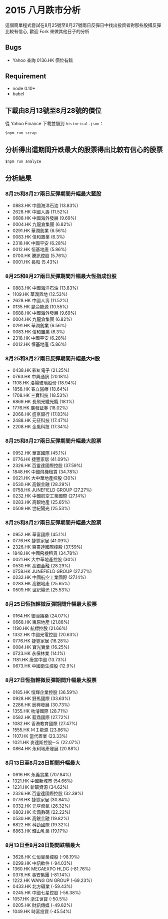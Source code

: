 # 2015 八月跌市分析
這個簡單程式嘗試在8月25號至8月27號兩日反彈日中找出投資者對那些股搏反彈比較有信心,
歡迎 Fork 來做其他日子的分析

## Bugs
- Yahoo 查詢 0136.HK 價位有錯

## Requirement
- node 0.10+
- babel

## 下載由8月13號至8月28號的價位

從 Yahoo Finance 下載並儲到 `historical.json`：

`$npm run scrap`

## 分析得出這期間升跌最大的股票得出比較有信心的股票

`$npm run analyze`

## 分析結果

### 8月25和8月27兩日反彈期間升幅最大藍股
- 0883.HK 中國海洋石油 (13.83%)
- 2628.HK 中國人壽 (11.52%)
- 0688.HK 中國海外發展 (9.69%)
- 0004.HK 九龍倉集團 (6.82%)
- 0291.HK 華潤創業 (6.56%)
- 0083.HK 信和置業 (6.3%)
- 2318.HK 中國平安 (6.28%)
- 0012.HK 恒基地產 (5.86%)
- 0700.HK 騰訊控股 (5.76%)
- 0001.HK 長和 (5.43%)

### 8月25和8月27兩日反彈期間升幅最大恆指成份股
- 0883.HK 中國海洋石油 (13.83%)
- 1109.HK 華潤置地 (12.53%)
- 2628.HK 中國人壽 (11.52%)
- 0135.HK 昆侖能源 (10.55%)
- 0688.HK 中國海外發展 (9.69%)
- 0004.HK 九龍倉集團 (6.82%)
- 0291.HK 華潤創業 (6.56%)
- 0083.HK 信和置業 (6.3%)
- 2318.HK 中國平安 (6.28%)
- 0012.HK 恒基地產 (5.86%)

### 8月25和8月27兩日反彈期間升幅最大H股
- 0438.HK 彩虹電子 (21.25%)
- 0763.HK 中興通訊 (20.18%)
- 1108.HK 洛陽玻璃股份 (18.94%)
- 1858.HK 春立醫療 (18.64%)
- 1708.HK 三寶科技 (18.53%)
- 6869.HK 長飛光纖光纜 (18.1%)
- 1776.HK 廣發証券 (18.02%)
- 2066.HK 盛京銀行 (17.83%)
- 2488.HK 元征科技 (17.47%)
- 2208.HK 金風科技 (17.34%)

### 8月25和8月27兩日反彈期間升幅最大股票
- 0952.HK 華富國際 (45.1%)
- 0776.HK 捷豐家居 (41.09%)
- 2326.HK 百靈達國際控股 (37.59%)
- 1848.HK 中國飛機租賃 (34.78%)
- 0021.HK 大中華地產控股 (30%)
- 0530.HK 高銀金融 (28.29%)
- 0758.HK JUNEFIELD GROUP (27.27%)
- 0232.HK 中國航空工業國際 (27.14%)
- 0283.HK 高銀地產 (25.65%)
- 0509.HK 世紀陽光 (25.53%)

### 8月25和8月27兩日反彈期間升幅最大股票
- 0952.HK 華富國際 (45.1%)
- 0776.HK 捷豐家居 (41.09%)
- 2326.HK 百靈達國際控股 (37.59%)
- 1848.HK 中國飛機租賃 (34.78%)
- 0021.HK 大中華地產控股 (30%)
- 0530.HK 高銀金融 (28.29%)
- 0758.HK JUNEFIELD GROUP (27.27%)
- 0232.HK 中國航空工業國際 (27.14%)
- 0283.HK 高銀地產 (25.65%)
- 0509.HK 世紀陽光 (25.53%)

### 8月25日恆指輕微反彈期間升幅最大股票
- 0164.HK 御濠娛樂 (24.07%)
- 0668.HK 東原地產 (21.88%)
- 1190.HK 航標控股 (21.66%)
- 1332.HK 中國光電控股 (20.63%)
- 0776.HK 捷豐家居 (16.28%)
- 0084.HK 寶光實業 (16.25%)
- 0723.HK 永保林業 (14.1%)
- 1181.HK 唐宮中國 (13.73%)
- 0673.HK 中國衛生控股 (12.9%)

### 8月27日恆指輕微反彈期間升幅最大股票
- 0185.HK 恒輝企業控股 (36.59%)
- 0928.HK 野馬國際 (33.63%)
- 2286.HK 辰興發展 (30.73%)
- 1355.HK 朸濬國際 (28.71%)
- 0582.HK 藍鼎國際 (27.72%)
- 1082.HK 香港教育國際 (27.47%)
- 1555.HK ＭＩ能源 (23.86%)
- 1107.HK 當代置業 (23.33%)
- 1021.HK 麥達斯控股─Ｓ (22.07%)
- 0864.HK 永利地產發展 (20.88%)

### 8月13日至8月28日期間升幅最大
- 0616.HK 永義實業 (707.84%)
- 1321.HK 中國新城市 (54.66%)
- 1231.HK 新礦資源 (34.62%)
- 2326.HK 百靈達國際控股 (32.39%)
- 0776.HK 捷豐家居 (30.84%)
- 0332.HK 元亨燃氣 (26.32%)
- 0802.HK 宏霸數碼 (22.22%)
- 0530.HK 高銀金融 (19.82%)
- 6822.HK 科勁國際 (19.32%)
- 6863.HK 輝山乳業 (19.17%)

### 8月13日至8月28日期間跌幅最大
- 3628.HK 仁恒實業控股 (-98.19%)
- 0299.HK 中訊軟件 (-94.03%)
- 1360.HK MEGAEXPO HLDG (-81.76%)
- 0378.HK 事安集團 (-81.14%)
- 1222.HK WANG ON GROUP (-69.23%)
- 0433.HK 北方礦業 (-59.43%)
- 0245.HK 中國七星控股 (-56.38%)
- 1057.HK 浙江世寶 (-50.5%)
- 0205.HK 財訊傳媒 (-49.82%)
- 1049.HK 時富投資 (-45.54%)
